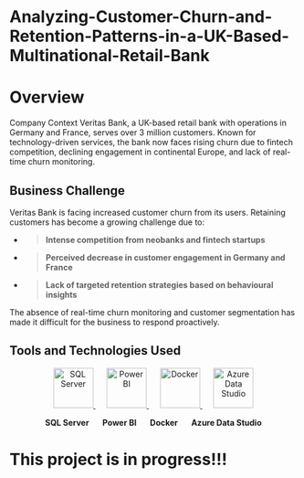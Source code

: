 # Analyzing-Customer-Churn-and-Retention-Patterns-in-a-UK-Based-Multinational-Retail-Bank

# Overview 

Company Context Veritas Bank, a UK-based retail bank with operations in Germany and France, serves over 3 million customers. Known for technology-driven services, the bank now faces rising churn due to fintech competition, declining engagement in continental Europe, and lack of real-time churn monitoring.

## Business Challenge 

Veritas Bank is facing increased customer churn from its users. Retaining customers has become a growing challenge due to:

- > **Intense competition from neobanks and fintech startups**
 - > **Perceived decrease in customer engagement in Germany and France**
  - >  **Lack of targeted retention strategies based on behavioural insights**

The absence of real-time churn monitoring and customer segmentation has made it difficult for the business to respond
proactively.

## Tools and Technologies Used 

<p align="center">
  <a href="https://learn.microsoft.com/en-us/sql/sql-server/" target="_blank">
    <img src="https://upload.wikimedia.org/wikipedia/commons/8/87/Sql_data_base_with_logo.png" alt="SQL Server" width="70"/>
  </a>
  &nbsp;&nbsp;&nbsp;&nbsp;
  <a href="https://powerbi.microsoft.com/" target="_blank">
    <img src="https://upload.wikimedia.org/wikipedia/commons/c/cf/New_Power_BI_Logo.svg" alt="Power BI" width="70"/>
  </a>
  &nbsp;&nbsp;&nbsp;&nbsp;
  <a href="https://www.docker.com/" target="_blank">
    <img src="https://upload.wikimedia.org/wikipedia/commons/4/4e/Docker_%28container_engine%29_logo.svg" alt="Docker" width="70"/>
  </a>
  &nbsp;&nbsp;&nbsp;&nbsp;
  <a href="https://azure.microsoft.com/en-us/products/data-studio/" target="_blank">
    <img src="https://upload.wikimedia.org/wikipedia/commons/f/fa/Microsoft_Azure.svg" alt="Azure Data Studio" width="70"/>
  </a>
</p>

<p align="center">
  <b>SQL Server</b> &nbsp;&nbsp;&nbsp;&nbsp;
  <b>Power BI</b> &nbsp;&nbsp;&nbsp;&nbsp;
  <b>Docker</b> &nbsp;&nbsp;&nbsp;&nbsp;
  <b>Azure Data Studio</b>
</p>


# This project is in progress!!! 
